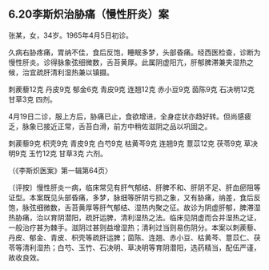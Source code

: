## 6.20李斯炽治胁痛（慢性肝炎）案

张某，女，34岁。1965年4月5日初诊。

久病右胁疼痛，胃纳不佳，食后反饱，睡眠多梦，头部昏痛。经西医检查，诊断为慢性肝炎。诊得脉象弦细微数，舌苔黄厚。此属阴虚阳亢，肝郁脾滞兼夹湿热之候，治宜疏肝清利湿热兼以镇摄。

刺蒺藜12克 丹皮9克 郁金6克 青皮9克 连翘12克 赤小豆9克 茵陈9克 石决明12克 甘草3克 四剂。

4月19日二诊，服上方后，胁痛已止，食欲增进，全身症状亦趋好转。但尚感疲乏，脉象已接近正常，舌苔白滑，前方中稍佐滋阴之品以巩固之。

刺蒺藜9克 枳壳9克 青皮9克 白芍9克 枯黄芩9克 连翘9克 薏苡12克 茯苓9克 草决明9克 玉竹12克 甘草3克 六剂。

（《李斯炽医案》第一辑第64页〉

〔评按〕慢性肝炎一病，临床常见有肝气郁结、肝脾不和、肝阴不足、肝血瘀阻等证型。本案既见头部昏痛，多梦，脉细等肝阴亏损之象，又有胁痛，纳差，食后反饱，脉弦细微数，舌苔黄厚等肝气郁结、湿热内聚之征。故诊为阴虚肝郁，脾滞湿热胁痛，治以育阴潜阳，疏肝运脾，清利湿热之法。临床见阴虚而合并湿热之证，一般治疗甚为棘手。滋阴过甚则益增湿热；清利过当则易伤阴分。本案以刺蒺藜、丹皮、郁金、青皮、枳壳等疏肝运脾；茵陈、连翘、赤小豆、枯黄芩、薏苡仁、茯苓等清利湿热；白芍、玉竹、石决明、草决明等育阴潜阳，选药精当，配伍严谨，故收良效。

